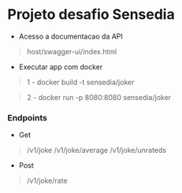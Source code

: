 # Projeto desafio Sensedia
 - Acesso a documentacao da API
 >host/swagger-ui/index.html
 
 - Executar app com docker
> 1 - docker build -t sensedia/joker

> 2 - docker run -p 8080:8080 sensedia/joker

### Endpoints
- Get
> /v1/joke
> /v1/joke/average
> /v1/joke/unrateds

- Post
> /v1/joke/rate
